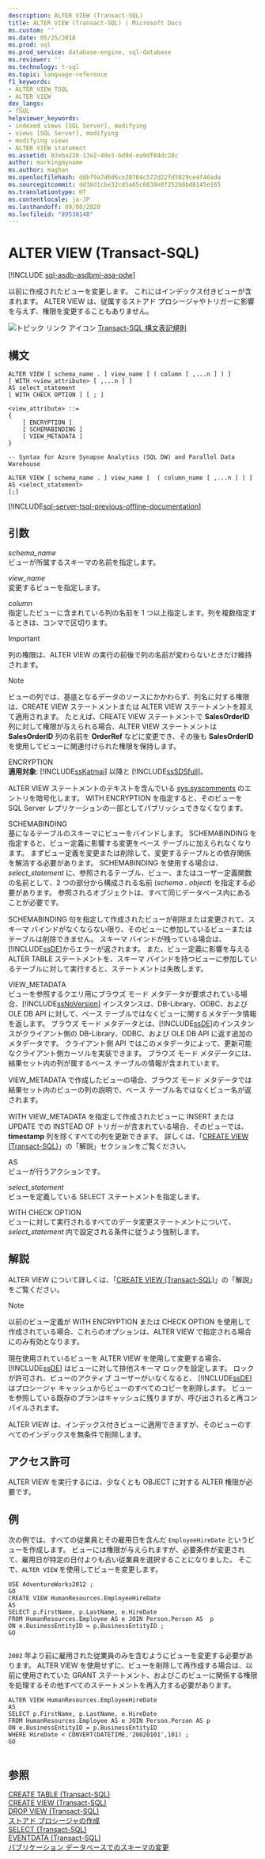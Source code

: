 ```yaml
---
description: ALTER VIEW (Transact-SQL)
title: ALTER VIEW (Transact-SQL) | Microsoft Docs
ms.custom: ''
ms.date: 05/25/2018
ms.prod: sql
ms.prod_service: database-engine, sql-database
ms.reviewer: ''
ms.technology: t-sql
ms.topic: language-reference
f1_keywords:
- ALTER_VIEW_TSQL
- ALTER VIEW
dev_langs:
- TSQL
helpviewer_keywords:
- indexed views [SQL Server], modifying
- views [SQL Server], modifying
- modifying views
- ALTER VIEW statement
ms.assetid: 03eba220-13e2-49e3-bd9d-ea9df84dc28c
author: markingmyname
ms.author: maghan
ms.openlocfilehash: ddbf9a7d6d6ce28764c572d22fd5829ce4f46ada
ms.sourcegitcommit: dd36d1cbe32cd5a65c6638e8f252b0bd8145e165
ms.translationtype: HT
ms.contentlocale: ja-JP
ms.lasthandoff: 09/08/2020
ms.locfileid: "89538148"
---
```

# <a name="alter-view-transact-sql"></a>ALTER VIEW (Transact-SQL)
[!INCLUDE [sql-asdb-asdbmi-asa-pdw](../../includes/applies-to-version/sql-asdb-asdbmi-asa-pdw.md)]

  以前に作成されたビューを変更します。 これにはインデックス付きビューが含まれます。 ALTER VIEW は、従属するストアド プロシージャやトリガーに影響を与えず、権限を変更することもありません。  
  
 ![トピック リンク アイコン](../../database-engine/configure-windows/media/topic-link.gif "トピック リンク アイコン") [Transact-SQL 構文表記規則](../../t-sql/language-elements/transact-sql-syntax-conventions-transact-sql.md)  
  
## <a name="syntax"></a>構文  
  
```syntaxsql
ALTER VIEW [ schema_name . ] view_name [ ( column [ ,...n ] ) ]   
[ WITH <view_attribute> [ ,...n ] ]   
AS select_statement   
[ WITH CHECK OPTION ] [ ; ]  
  
<view_attribute> ::=   
{   
    [ ENCRYPTION ]  
    [ SCHEMABINDING ]  
    [ VIEW_METADATA ]       
}   
```

```syntaxsql
-- Syntax for Azure Synapse Analytics (SQL DW) and Parallel Data Warehouse  
  
ALTER VIEW [ schema_name . ] view_name [  ( column_name [ ,...n ] ) ]   
AS <select_statement>   
[;]  

``` 
  
[!INCLUDE[sql-server-tsql-previous-offline-documentation](../../includes/sql-server-tsql-previous-offline-documentation.md)]

## <a name="arguments"></a>引数
 *schema_name*  
 ビューが所属するスキーマの名前を指定します。  
  
 *view_name*  
 変更するビューを指定します。  
  
 *column*  
 指定したビューに含まれている列の名前を 1 つ以上指定します。列を複数指定するときは、コンマで区切ります。  
  
> [!IMPORTANT]  
>  列の権限は、ALTER VIEW の実行の前後で列の名前が変わらないときだけ維持されます。  
  
> [!NOTE]  
>  ビューの列では、基底となるデータのソースにかかわらず、列名に対する権限は、CREATE VIEW ステートメントまたは ALTER VIEW ステートメントを超えて適用されます。 たとえば、CREATE VIEW ステートメントで **SalesOrderID** 列に対して権限が与えられる場合、ALTER VIEW ステートメントは **SalesOrderID** 列の名前を **OrderRef** などに変更でき、その後も **SalesOrderID** を使用してビューに関連付けられた権限を保持します。  
  
 ENCRYPTION  
 **適用対象**: [!INCLUDE[ssKatmai](../../includes/sskatmai-md.md)] 以降と [!INCLUDE[ssSDSfull](../../includes/sssdsfull-md.md)]。  
  
 ALTER VIEW ステートメントのテキストを含んでいる [sys.syscomments](../../relational-databases/system-compatibility-views/sys-syscomments-transact-sql.md) のエントリを暗号化します。 WITH ENCRYPTION を指定すると、そのビューを SQL Server レプリケーションの一部としてパブリッシュできなくなります。  
  
 SCHEMABINDING  
 基になるテーブルのスキーマにビューをバインドします。 SCHEMABINDING を指定すると、ビュー定義に影響する変更をベース テーブルに加えられなくなります。 まずビュー定義を変更または削除して、変更するテーブルとの依存関係を解消する必要があります。 SCHEMABINDING を使用する場合は、_select\_statement_ に、参照されるテーブル、ビュー、またはユーザー定義関数の名前として、2 つの部分から構成される名前 (_schema_ **.** _object_) を指定する必要があります。 参照されるオブジェクトは、すべて同じデータベース内にあることが必要です。  
  
 SCHEMABINDING 句を指定して作成されたビューが削除または変更されて、スキーマ バインドがなくならない限り、そのビューに参加しているビューまたはテーブルは削除できません。 スキーマ バインドが残っている場合は、[!INCLUDE[ssDE](../../includes/ssde-md.md)]からエラーが返されます。 また、ビュー定義に影響を与える ALTER TABLE ステートメントを、スキーマ バインドを持つビューに参加しているテーブルに対して実行すると、ステートメントは失敗します。  
  
 VIEW_METADATA  
 ビューを参照するクエリ用にブラウズ モード メタデータが要求されている場合、[!INCLUDE[ssNoVersion](../../includes/ssnoversion-md.md)] インスタンスは、DB-Library、ODBC、および OLE DB API に対して、ベース テーブルではなくビューに関するメタデータ情報を返します。 ブラウズ モード メタデータとは、[!INCLUDE[ssDE](../../includes/ssde-md.md)]のインスタンスがクライアント側の DB-Library、ODBC、および OLE DB API に返す追加のメタデータです。 クライアント側 API ではこのメタデータによって、更新可能なクライアント側カーソルを実装できます。 ブラウズ モード メタデータには、結果セット内の列が属するベース テーブルの情報が含まれています。  
  
 VIEW_METADATA で作成したビューの場合、ブラウズ モード メタデータでは結果セット内のビューの列の説明で、ベース テーブル名ではなくビュー名が返されます。  
  
 WITH VIEW_METADATA を指定して作成されたビューに INSERT または UPDATE での INSTEAD OF トリガーが含まれている場合、そのビューでは、**timestamp** 列を除くすべての列を更新できます。 詳しくは、「[CREATE VIEW &#40;Transact-SQL&#41;](../../t-sql/statements/create-view-transact-sql.md)」の「解説」セクションをご覧ください。  
  
 AS  
 ビューが行うアクションです。  
  
 *select_statement*  
 ビューを定義している SELECT ステートメントを指定します。  
  
 WITH CHECK OPTION  
 ビューに対して実行されるすべてのデータ変更ステートメントについて、*select_statement* 内で設定される条件に従うよう強制します。  
  
## <a name="remarks"></a>解説  
 ALTER VIEW について詳しくは、「[CREATE VIEW &#40;Transact-SQL&#41;](../../t-sql/statements/create-view-transact-sql.md)」の「解説」をご覧ください。  
  
> [!NOTE]  
>  以前のビュー定義が WITH ENCRYPTION または CHECK OPTION を使用して作成されている場合、これらのオプションは、ALTER VIEW で指定される場合にのみ有効となります。  
  
 現在使用されているビューを ALTER VIEW を使用して変更する場合、 [!INCLUDE[ssDE](../../includes/ssde-md.md)] はビューに対して排他スキーマ ロックを設定します。 ロックが許可され、ビューのアクティブ ユーザーがいなくなると、 [!INCLUDE[ssDE](../../includes/ssde-md.md)] はプロシージャ キャッシュからビューのすべてのコピーを削除します。 ビューを参照している既存のプランはキャッシュに残りますが、呼び出されると再コンパイルされます。  
  
 ALTER VIEW は、インデックス付きビューに適用できますが、そのビューのすべてのインデックスを無条件で削除します。  
  
## <a name="permissions"></a>アクセス許可  
 ALTER VIEW を実行するには、少なくとも OBJECT に対する ALTER 権限が必要です。  
  
## <a name="examples"></a>例  
 次の例では、すべての従業員とその雇用日を含んだ `EmployeeHireDate` というビューを作成します。 ビューには権限が与えられますが、必要条件が変更されて、雇用日が特定の日付よりも古い従業員を選択することになりました。 そこで、`ALTER VIEW` を使用してビューを変更します。  
  
```  
USE AdventureWorks2012 ;  
GO  
CREATE VIEW HumanResources.EmployeeHireDate  
AS  
SELECT p.FirstName, p.LastName, e.HireDate  
FROM HumanResources.Employee AS e JOIN Person.Person AS  p  
ON e.BusinessEntityID = p.BusinessEntityID ;  
GO  
  
```  
  
 `2002` 年より前に雇用された従業員のみを含むようにビューを変更する必要があります。 ALTER VIEW を使用せずに、ビューを削除して再作成する場合は、以前に使用されていた GRANT ステートメント、およびこのビューに関係する権限を処理するその他すべてのステートメントを再入力する必要があります。  
  
```  
ALTER VIEW HumanResources.EmployeeHireDate  
AS  
SELECT p.FirstName, p.LastName, e.HireDate  
FROM HumanResources.Employee AS e JOIN Person.Person AS p  
ON e.BusinessEntityID = p.BusinessEntityID  
WHERE HireDate < CONVERT(DATETIME,'20020101',101) ;  
GO  
  
```  
  
## <a name="see-also"></a>参照  
 [CREATE TABLE &#40;Transact-SQL&#41;](../../t-sql/statements/create-table-transact-sql.md)   
 [CREATE VIEW &#40;Transact-SQL&#41;](../../t-sql/statements/create-view-transact-sql.md)   
 [DROP VIEW &#40;Transact-SQL&#41;](../../t-sql/statements/drop-view-transact-sql.md)   
 [ストアド プロシージャの作成](../../relational-databases/stored-procedures/create-a-stored-procedure.md)   
 [SELECT &#40;Transact-SQL&#41;](../../t-sql/queries/select-transact-sql.md)   
 [EVENTDATA &#40;Transact-SQL&#41;](../../t-sql/functions/eventdata-transact-sql.md)   
 [パブリケーション データベースでのスキーマの変更](../../relational-databases/replication/publish/make-schema-changes-on-publication-databases.md)  
  
  
